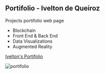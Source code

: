 ## Portifolio - Ivelton de Queiroz 

Projects portifolio web page
- Blockchain
- Front End & Back End
- Data Visualizations
- Augmented Reality

[Ivelton's Portifolio](https://iveltondequeiroz.github.io/portifolio/)

![portifolio](Portifolioio.PNG)
